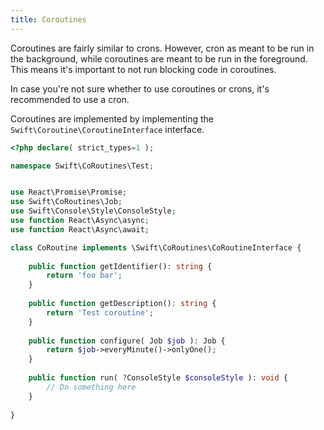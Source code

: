 ```yaml
---
title: Coroutines
---
```


Coroutines are fairly similar to crons. However, cron as meant to be run in the background, while coroutines are meant to be run in the foreground. This means it's important to not run blocking code in coroutines.

In case you're not sure whether to use coroutines or crons, it's recommended to use a cron.

Coroutines are implemented by implementing the `Swift\Coroutine\CoroutineInterface` interface.

```php
<?php declare( strict_types=1 );

namespace Swift\CoRoutines\Test;


use React\Promise\Promise;
use Swift\CoRoutines\Job;
use Swift\Console\Style\ConsoleStyle;
use function React\Async\async;
use function React\Async\await;

class CoRoutine implements \Swift\CoRoutines\CoRoutineInterface {
    
    public function getIdentifier(): string {
        return 'foo bar';
    }
    
    public function getDescription(): string {
        return 'Test coroutine';
    }
    
    public function configure( Job $job ): Job {
        return $job->everyMinute()->onlyOne();
    }
    
    public function run( ?ConsoleStyle $consoleStyle ): void {
        // Do something here
    }
    
}
```